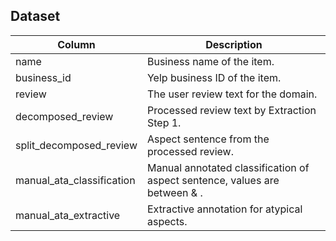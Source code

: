 ## Dataset

| Column                    | Description                                                                 |
|---------------------------|-----------------------------------------------------------------------------|
| name                      | Business name of the item.                                                  |
| business_id               | Yelp business ID of the item.                                               |
| review                    | The user review text for the domain.                                        |
| decomposed_review         | Processed review text by Extraction Step 1.                                      |
| split_decomposed_review   | Aspect sentence from the processed review.                                  |
| manual_ata_classification | Manual annotated classification of aspect sentence, values are between <pos> & <neg>. |
| manual_ata_extractive     | Extractive annotation for atypical aspects.                                 |
